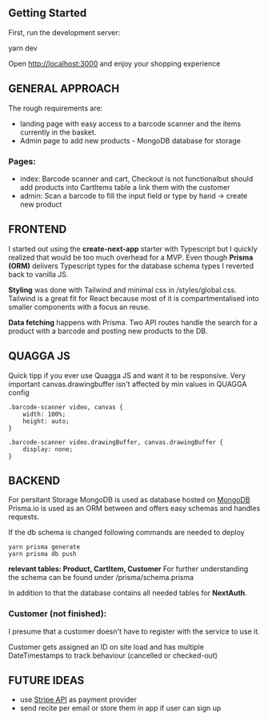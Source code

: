 ## Getting Started

First, run the development server:

yarn dev

Open [http://localhost:3000](http://localhost:3000) and enjoy your shopping experience

## GENERAL APPROACH

The rough requirements are: 
- landing page with easy access to a barcode scanner and the items currently in the basket.
- Admin page to add new products - MongoDB database for storage

### Pages:

- index: Barcode scanner and cart, Checkout is not functionalbut should add products into CartItems table a link them with the customer
- admin: Scan a barcode to fill the input field or type by hand -> create new product

## FRONTEND
I started out using the **create-next-app** starter with Typescript but I quickly realized that would be too much overhead for a MVP.
Even though **Prisma (ORM)** delivers Typescript types for the database schema types I reverted back to vanilla JS.

**Styling** was done with Tailwind and minimal css in /styles/global.css.
Tailwind is a great fit for React because most of it is compartmentalised into smaller components with a focus an reuse.

**Data fetching** happens with Prisma.
Two API routes handle the search for a product with a barcode and posting new products to the DB.

## QUAGGA JS

Quick tipp if you ever use Quagga JS and want it to be responsive. 
Very important canvas.drawingbuffer isn't affected by min values in QUAGGA config

```
.barcode-scanner video, canvas {
    width: 100%;
    height: auto;
}

.barcode-scanner video.drawingBuffer, canvas.drawingBuffer {
    display: none;
}
``` 

## BACKEND

For persitant Storage MongoDB is used as database hosted on [MongoDB](https://www.mongodb.com/)
Prisma.io is used as an ORM between and offers easy schemas and handles requests.

If the db schema is changed following commands are needed to deploy
```
yarn prisma generate
yarn prisma db push
```

**relevant tables: Product, CartItem, Customer**
For further understanding the schema can be found under /prisma/schema.prisma

In addition to that the database contains all needed tables for **NextAuth**.

### Customer (not finished):

I presume that a customer doesn't have to register with the service to use it.

Customer gets assigned an ID on site load and has multiple DateTimestamps to track behaviour (cancelled or checked-out)


## FUTURE IDEAS

 - use [Stripe API](https://stripe.com/docs/api) as payment provider
 - send recite per email or store them in app if user can sign up
